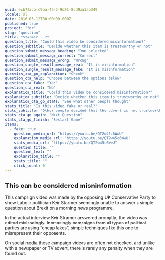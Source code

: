 ```yaml
---
uuid: ecb72acb-c9ba-4542-9d91-8cd9aa1ab349
locale: sl
date: 2016-03-12T00:00:00.000Z
published: true
project: "for"
slug: "question"
title: "Starmer - 7"
question_title: "Could this video be considered misinformation?"
question_subtitle: "Decide whether this item is trustworthy or not"
question_submit_message_heading: "You selected"
question_submit_message_correct: "Correct"
question_submit_message_wrong: "Wrong"
question_single_result_message_real: "It is misinformation"
question_single_result_message_fake: "It is misinformation"
question_cta_go_explanation: "Check"
question_cta_help: "Choose between the options below"
question_cta_fake: "Yes"
question_cta_real: "No"
explanation_title: "Could this video be considered misinformation?"
explanation_subtitle: "Decide whether this item is trustworthy or not"
explanation_cta_go_stats: "See what other people thought"
stats_title: "Is this video fake or real?"
stats_subtitle: "Other people decided that the advert is not trustworthy"
stats_cta_go_again: "Next Question"
stats_cta_go_finish: "Restart Game"
items:
  - fake: true
    question_media_url: "https://youtu.be/QT2w45c6WwU"
    explanation_media_url: "https://youtu.be/QT2w45c6WwU"
    stats_media_url: "https://youtu.be/QT2w45c6WwU"
    question_title: ""
    question_text: ""
    explanation_title: ""
    stats_title: ""
    click_count: 0
---
```

## This can be considered misninformation

This campaign video was made by the opposing UK Conservative Party to show Labour politician Keir Starmer seemingly unable to answer a simple question about Brexit on a morning news programme.

In the actual interview Keir Stramer answered promptly; the video was edited misleadingly. Increasingly campaigns from all types of political parties are using “cheap fakes”, simple techniques like this one to misrepresent their opponents. 

On social media these campaign videos are often not checked,  and unlike with a newspaper or TV advert, there is rarely any penalty when they are found out.
